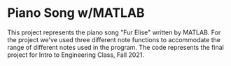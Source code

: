 # Piano Song w/MATLAB

This project represents the piano song "Fur Elise" written by MATLAB. For the project we've used three different note functions to accommodate the range of different notes used in the program. The code represents the final project for Intro to Engineering Class, Fall 2021.
